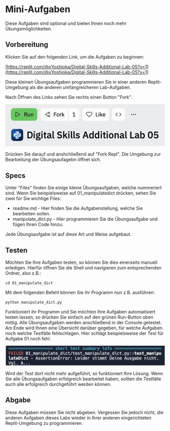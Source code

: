 # Mini-Aufgaben

Diese Aufgaben sind optional und bieten Ihnen noch mehr Übungsmöglichkeiten.

## Vorbereitung

Klicken Sie auf den folgenden Link, um die Aufgaben zu beginnen:

[https://replit.com/@xYoshioka/Digital-Skills-Additional-Lab-05?v=1](https://replit.com/@xYoshioka/Digital-Skills-Additional-Lab-05?v=1)

Diese kleinen Übungsaufgaben programmieren Sie in einer anderen Replit-Umgebung als die anderen umfangreicheren Lab-Aufgaben.

Nach Öffnen des Links sehen Sie rechts einen Button "Fork". 

![05_fork](img/05_fork.png)

Drücken Sie darauf und anshchließend auf "Fork Repl".  Die Umgebung zur Bearbeitung der Übungsaufagebn öffnet sich.

## Specs

Unter "Files" finden Sie einige kleine Übungsaufgaben, welche nummeriert sind. Wenn Sie beispielsweise auf 01_manipulatedict drücken, sehen Sie zwei für Sie wichtige Files: 
- readme.md - Hier finden Sie die Aufgabenstellung, welche Sie bearbeiten sollen.
- manipulate_dict.py - Hier programmieren Sie die Übungsaufgabe und fügen Ihren Code hinzu.

Jede Übungsaufgabe ist auf diese Art und Weise aufgebaut.

## Testen

Möchten Sie Ihre Aufgaben testen, so können Sie dies einerseits manuell erledigen. Hierfür öffnen Sie die Shell und navigieren zum entsprechenden Ordner, also z.B.:

~~~shell
cd 01_manipulate_dict
~~~

Mit dem folgenden Befehl können Sie ihr Programm nun z.B. ausführen:

~~~shell
python manipulate_dict.py
~~~

Funktioniert ihr Programm und Sie möchten Ihre Aufgaben automatisiert testen lassen, so drücken Sie einfach auf den grünen Run-Button oben mittig. Alle Übungsaufgaben werden anschließend in der Console getestet. Am Ende wird Ihnen eine Übersicht darüber gegeben, für welche Aufgaben noch welche Testfälle fehlschlagen. Hier schlägt beispielsweise der Test für Aufgabe 01 noch fehl.

![05_failed_test](img/05_failed_test.png)

Wird der Test dort nicht mehr aufgeführt, so funktioniert Ihre Lösung. Wenn Sie alle Übungsaufgaben erfolgreich bearbeitet haben, sollten die Testfälle auch alle erfolgreich durchgeführt werden können.


## Abgabe

Diese Aufgaben müssen Sie nicht abgeben. Vergessen Sie jedoch nicht, die anderen Aufgaben dieses Labs wieder in Ihrer anderen eingerichteten Replit-Umgebung zu programmieren.